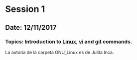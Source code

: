 # Session 1 #
## Date: 12/11/2017 ##
### Topics: Introduction to **[Linux](https://www.gnu.org/)**, **[vi](http://ex-vi.sourceforge.net/)** and **[git](https://git-scm.com/)** commands. ###

La autoría de la carpeta GNU_Linux es de Julita Inca.
